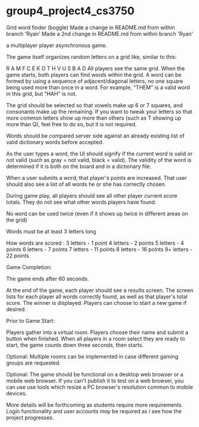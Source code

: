 # group4_project4_cs3750
Grid word finder (boggle)
Made a change in README.md from within branch 'Ryan'
Made a 2nd change in README.md from within branch 'Ryan'

a multiplayer player asynchronous game. 

The game itself organizes random letters on a grid like, similar to this:


R	A	M	F
C	E	K	O
T	H	V	U
S	B	A	D
All players see the same grid.  When the game starts, both players can find words within the grid.  A word can be formed by using a sequence of adjacent/diagonal letters, no one square being used more than once in a word.  For example, "THEM" is a valid word in this grid, but "HAH" is not. 

The grid should be selected so that vowels make up 6 or 7 squares, and consonants make up the remaining.  If you want to tweak your letters so that more common letters show up more than others (such as T showing up more than Q), feel free to do so, but it is not required. 

Words should be compared server side against an already existing list of valid dictionary words before accepted.

As the user types a word, the UI should signify if the current word is valid or not valid (such as gray = not valid, black = valid). The validity of the word is determined if it is both on the board and in a dictionary file.

When a user submits a word, that player's points are increased. That user should also see a list of all words he or she has correctly chosen.

During game play, all players should see all other player current score totals. They do not see what other words players have found.

No word can be used twice (even if it shows up twice in different areas on the grid)

Words must be at least 3 letters long

How words are scored :
3 letters - 1 point
4 letters - 2 points
5 letters - 4 points
6 letters - 7 points
7 letters - 11 points
8 letters - 16 points
9+ letters - 22 points

Game Completion:

The game ends after 60 seconds.

At the end of the game, each player should see a results screen.  The screen lists for each player all words correctly found, as well as that player's total score.  The winner is displayed.  Players can choose to start a new game if desired.

Prior to Game Start:

Players gather into a virtual room. Players choose their name and submit a button when finished. When all players in a room select they are ready to start, the game counts down three seconds, then starts.

Optional: Multiple rooms can be implemented in case different gaming groups are requested.

Optional: The game should be functional on a desktop web browser or a mobile web browser.  If you can't publish it to test on a web browser, you can use use tools which resize a PC browser's resolution common to mobile devices.

More details will be forthcoming as students require more requirements. Login functionality and user accounts *may* be required as I see how the project progresses.